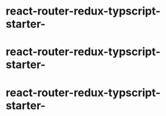 # react-router-redux-typscript-starter-
# react-router-redux-typscript-starter-
# react-router-redux-typscript-starter-
